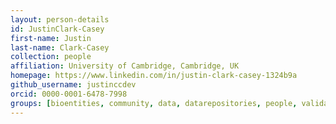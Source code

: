 ```yaml
---
layout: person-details
id: JustinClark-Casey
first-name: Justin
last-name: Clark-Casey
collection: people
affiliation: University of Cambridge, Cambridge, UK
homepage: https://www.linkedin.com/in/justin-clark-casey-1324b9a
github_username: justinccdev
orcid: 0000-0001-6478-7998
groups: [bioentities, community, data, datarepositories, people, validation]
---
```

